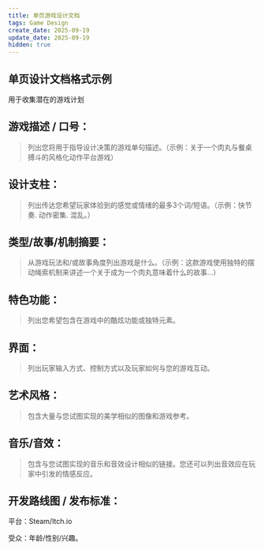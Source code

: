 ```yaml
---
title: 单页游戏设计文档
tags: Game Design
create_date: 2025-09-19
update_date: 2025-09-19
hidden: true
---
```


## 单页设计文档格式示例

用于收集潜在的游戏计划

## 游戏描述 / 口号： 

> 列出您将用于指导设计决策的游戏单句描述。（示例：关于一个肉丸与餐桌搏斗的风格化动作平台游戏）


## 设计支柱： 

> 列出传达您希望玩家体验到的感觉或情绪的最多3个词/短语。（示例：快节奏. 动作密集. 混乱。）


## 类型/故事/机制摘要： 

> 从游戏玩法和/或故事角度列出游戏是什么。（示例：这款游戏使用独特的摆动绳索机制来讲述一个关于成为一个肉丸意味着什么的故事...）


## 特色功能： 

> 列出您希望包含在游戏中的酷炫功能或独特元素。

## 界面： 

> 列出玩家输入方式、控制方式以及玩家如何与您的游戏互动。

## 艺术风格： 

> 包含大量与您试图实现的美学相似的图像和游戏参考。 

## 音乐/音效： 

> 包含与您试图实现的音乐和音效设计相似的链接。您还可以列出音效应在玩家中引发的情感反应。

## 开发路线图 / 发布标准： 

平台：Steam/Itch.io

受众：年龄/性别/兴趣。

